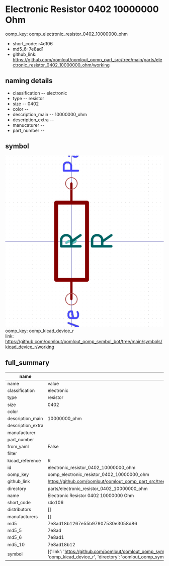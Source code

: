 # Electronic Resistor 0402 10000000 Ohm
oomp_key: oomp_electronic_resistor_0402_10000000_ohm 

  
* short_code: r4o106
* md5_6: 7e8ad1  
* github_link: https://github.com/oomlout/oomlout_oomp_part_src/tree/main/parts/electronic_resistor_0402_10000000_ohm/working  
## naming details
* classification -- electronic
* type -- resistor
* size -- 0402
* color -- 
* description_main -- 10000000_ohm
* description_extra -- 
* manucaturer -- 
* part_number -- 



## symbol

![](symbol/0/working/working_600.png)  
oomp_key: oomp_kicad_device_r  
link: https://github.com/oomlout/oomlout_oomp_symbol_bot/tree/main/symbols/kicad_device_r/working  


## full_summary
| name | value | 
| --- | --- | 
| name | value | 
| classification | electronic | 
| type | resistor | 
| size | 0402 | 
| color |  | 
| description_main | 10000000_ohm | 
| description_extra |  | 
| manufacturer |  | 
| part_number |  | 
| from_yaml | False | 
| filter |  | 
| kicad_reference | R | 
| id | electronic_resistor_0402_10000000_ohm | 
| oomp_key | oomp_electronic_resistor_0402_10000000_ohm | 
| github_link | https://github.com/oomlout/oomlout_oomp_part_src/tree/main/parts/electronic_resistor_0402_10000000_ohm/working | 
| directory | parts/electronic_resistor_0402_10000000_ohm | 
| name | Electronic Resistor 0402 10000000 Ohm | 
| short_code | r4o106 | 
| distributors | [] | 
| manufacturers | [] | 
| md5 | 7e8ad18b1267e55b97907530e3058d86 | 
| md5_5 | 7e8ad | 
| md5_6 | 7e8ad1 | 
| md5_10 | 7e8ad18b12 | 
| symbol | [{'link': 'https://github.com/oomlout/oomlout_oomp_symbol_bot/tree/main/symbols/kicad_device_r', 'oomp_key': 'oomp_kicad_device_r', 'directory': 'oomlout_oomp_symbol_bot/symbols/kicad_device_r//working/working.kicad_sym'}] | 
